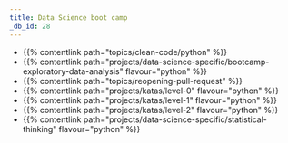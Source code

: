 ```yaml
---
title: Data Science boot camp
_db_id: 28
---
```



- {{% contentlink path="topics/clean-code/python" %}}
- {{% contentlink path="projects/data-science-specific/bootcamp-exploratory-data-analysis" flavour="python" %}}
- {{% contentlink path="topics/reopening-pull-request" %}}
- {{% contentlink path="projects/katas/level-0" flavour="python" %}}
- {{% contentlink path="projects/katas/level-1" flavour="python" %}}
- {{% contentlink path="projects/katas/level-2" flavour="python" %}}
- {{% contentlink path="projects/data-science-specific/statistical-thinking" flavour="python" %}}